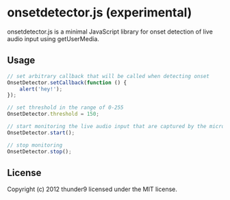 # onsetdetector.js (experimental)

onsetdetector.js is a minimal JavaScript library for onset detection of live audio input using getUserMedia.

## Usage

```js
// set arbitrary callback that will be called when detecting onset
OnsetDetector.setCallback(function () {
    alert('hey!');
});

// set threshold in the range of 0-255
OnsetDetector.threshold = 150;

// start monitoring the live audio input that are captured by the microphone
OnsetDetector.start();

// stop monitoring
OnsetDetector.stop();
```
## License
Copyright (c) 2012 thunder9 licensed under the MIT license.